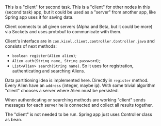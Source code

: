 This is a "client" for second task. This is a "client" for other nodes in this (second task) app, but it could be used as a "server" from another app, like Spring app uses it for saving data.

Client connects to all given servers (Alpha and Beta, but it could be more)  via Sockets and uses protobuf to communicate with them.

Client's interface are in `com.kisel.client.controller.Controller.java` and consists of next methods:
  * `boolean register(Alien alien)`;
  * `Alien auth(String name, String password)`;
  * `List<Alien> search(String name)`.
So it uses for registration, authenticating and searching Aliens.

Data partitioning idea is implemented here. Directly in `register` method. Every Alien have an `address` (integer, maybe ip). With some trivial algorithm "client" chooses a server where Alien must be persisted.

When authenticating or searching methods are working "client" sends messages for each server he is connected and collect all results together.

The "client" is not needed to be run. Spring app just uses Controller class as bean.
